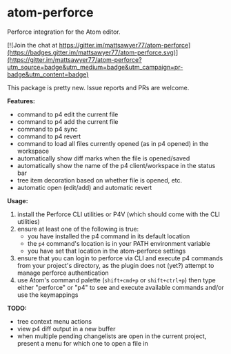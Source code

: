 # atom-perforce
Perforce integration for the Atom editor.

[![Join the chat at https://gitter.im/mattsawyer77/atom-perforce](https://badges.gitter.im/mattsawyer77/atom-perforce.svg)](https://gitter.im/mattsawyer77/atom-perforce?utm_source=badge&utm_medium=badge&utm_campaign=pr-badge&utm_content=badge)

This package is pretty new. Issue reports and PRs are welcome.

**Features:**

* command to p4 edit the current file
* command to p4 add the current file
* command to p4 sync
* command to p4 revert
* command to load all files currently opened (as in p4 opened) in the workspace
* automatically show diff marks when the file is opened/saved
* automatically show the name of the p4 client/workspace in the status bar
* tree item decoration based on whether file is opened, etc.
* automatic open (edit/add) and automatic revert

**Usage:**

1. install the Perforce CLI utilities or P4V (which should come with the CLI utilities)
2. ensure at least one of the following is true:
    * you have installed the p4 command in its default location
    * the `p4` command's location is in your PATH environment variable
    * you have set that location in the atom-perforce settings
3. ensure that you can login to perforce via CLI and execute p4 commands from your project's directory, as the plugin does not (yet?) attempt to manage perforce authentication
4. use Atom's command palette (`shift+cmd+p` or `shift+ctrl+p`) then type either "perforce" or "p4" to see and execute available commands and/or use the keymappings

**TODO:**

* tree context menu actions
* view p4 diff output in a new buffer
* when multiple pending changelists are open in the current project, present a menu for which one to open a file in
